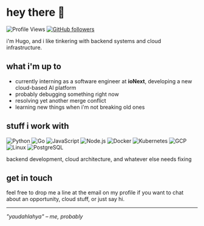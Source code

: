# hey there 👋

![Profile Views](https://komarev.com/ghpvc/?username=hugo-setiawan&color=blueviolet&style=flat-square)
[![GitHub followers](https://img.shields.io/github/followers/hugo-setiawan?style=flat-square&color=blue)](https://github.com/hugo-setiawan)

i'm Hugo, and i like tinkering with backend systems and cloud infrastructure.

## what i'm up to
- currently interning as a software engineer at **ioNext**, developing a new cloud-based AI platform
- probably debugging something right now
- resolving yet another merge conflict
- learning new things when i'm not breaking old ones

## stuff i work with

![Python](https://img.shields.io/badge/-Python-3776AB?style=flat-square&logo=python&logoColor=white)
![Go](https://img.shields.io/badge/-Go-00ADD8?style=flat-square&logo=go&logoColor=white)
![JavaScript](https://img.shields.io/badge/-JavaScript-F7DF1E?style=flat-square&logo=javascript&logoColor=black)
![Node.js](https://img.shields.io/badge/-Node.js-339933?style=flat-square&logo=node.js&logoColor=white)
![Docker](https://img.shields.io/badge/-Docker-2496ED?style=flat-square&logo=docker&logoColor=white)
![Kubernetes](https://img.shields.io/badge/-Kubernetes-326CE5?style=flat-square&logo=kubernetes&logoColor=white)
![GCP](https://img.shields.io/badge/-GCP-4285F4?style=flat-square&logo=google-cloud&logoColor=white)
![Linux](https://img.shields.io/badge/-Linux-FCC624?style=flat-square&logo=linux&logoColor=black)
![PostgreSQL](https://img.shields.io/badge/-PostgreSQL-336791?style=flat-square&logo=postgresql&logoColor=white)

backend development, cloud architecture, and whatever else needs fixing

## get in touch
feel free to drop me a line at the email on my profile if you want to chat about an opportunity, cloud stuff, or just say hi.

---
*"yaudahlahya" – me, probably*

<!---
hugo-setiawan/hugo-setiawan is a ✨ special ✨ repository because its `README.md` (this file) appears on your GitHub profile.
You can click the Preview link to take a look at your changes.
--->
